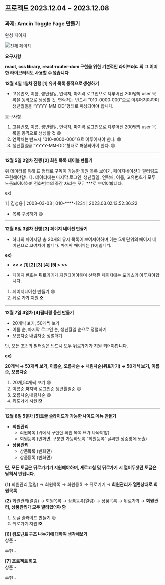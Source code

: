 ## 프로젝트 2023.12.04 ~ 2023.12.08

### 과제: Amdin Toggle Page 만들기

완성 페이지

![전체 페이지](https://github.com/mobi-community/mobi-2th-begginer-1/assets/110034416/d01ae131-bf35-4a58-b8e4-3a3f7fc3ff6e)


**요구사항**

**react, css library, react-router-dom 구현을 위한 기본적인 라이브러리 외 그 어떠한 라이브러리도 사용할 수 없습니다**

**12월 4일 1일차 진행 [1]  유저 목록 동적으로 생성하기**

- 고유번호, 이름, 생년월일, 연락처, 마지막 로그인으로 이루어진 200명의 user 목록을 동적으로 생성할 것, 연락처는 반드시 “010-0000-000”으로 이루어져야하며 생년월일을 “YYYY-MM-DD”형태로 파싱되어야 합니다.

요구사항 
1. 고유번호, 이름, 생년월일, 연락처, 마지막 로그인으로 이루어진 200명의 user 목록을 동적으로 생성할 것 :smile:
2. 연락처는 반드시 “010-0000-000”으로 이루어져야 한다. :smile:
3. 생년월일을 “YYYY-MM-DD”형태로 파싱되어야 한다. :smile:
---

**12월 5일 2일차 진행 [2] 회원 목록 테이블 만들기**

위 데이터를 통해 표 형태로 구독이 가능한 회원 목록 보이기, 페이지네이션과 필터링도 구현해야합니다. 데이터에는 마지막 로그인, 생년월일, 연락처, 이름, 고유번호가 모두 노출되어야하며 전화번호의 중간 자리는 모두 ***로 보여야합니다.

ex)

1 | 김성용 | 2003-03-03 | 010-****-1234 | 2023.03.02.13:52:36:22

- 목록 구성하기 :smile:

---

**12월 6일 3일차 진행 [3] 페이지 네이션 만들기**

- 하나의 페이지당 총 20개의 유저 목록이 보여져야하며 이는 5개 단위의 페이지 네이션으로 보여져야 합니다. 마지막 페이지는 [10]입니다.

**ex)**
- **<< < [1] [2] [3] [4] [5] > >>**

- 페이지 번호는 뒤로가기가 지원되어야하며 선택된 페이지에는 포커스가 이루져야합니다.

1. 페이지네이션 만들기 :smile:
2. 뒤로 가기 지원 :negative_squared_cross_mark:

---

**12월 7일 4일차 [4]필터링 옵션 만들기**

- 20개씩 보기, 50개씩 보기
- 이름 순, 마지막 로그인 순, 생년월일 순으로 정렬하기
- 오름차순 내림차순 정렬하기

단, 모든 조건의 필터링은 반드시 모두 뒤로가기가 지원 되어야합니다.

**ex)**

**20개씩 → 50개씩 보기, 이름순, 오름차순 → 내림차순(뒤로가기) →  50개씩 보기, 이름순, 오름차순**

1. 20개,50개씩 보기 :smile:
2. 이름순,마지막 로그인순,생년월일순 :smile:
3. 오름차순,내림차순 :smile:
4. 뒤로가기 지원 :negative_squared_cross_mark:
---

**12월 8일 5일차 [5]토글 슬라이드가 가능한 사이드 메뉴 만들기**

- **회원관리**
    - 회원목록 (위에서 구현한 회원 목록 표가 나와야함)
    - 회원등록 (빈화면, 구분만 가능하도록 “회원등록” 글씨만 정중앙에 노출)
- **상품관리**
    - 상품목록 (빈화면)
    - 상품등록 (빈화면)

**단, 모든 토글은 뒤로가기가 지원해야하며, 새로고침 및 뒤로가기 시 열어두었던 
토글은 닫혀서 안됩니다.**

**(1)** 회원관리(열림) → 회원목록 → 회원등록 → 뒤로기기 → **회원관리가 열린상태로 회원목록**

**(2)** 회원관리(열림) → 회원목록 → 상품등록(열림) → 상품목록 → 뒤로가기 → 
     **회원관리, 상품관리가 모두 열려있어야 함**

 1. 토글 슬라이드 만들기 :smile:
 2. 뒤로가기 지원 :negative_squared_cross_mark:    


**[6] 컴포넌트 구조 나누기에 대하여 생각해보기**<br>
상준 - 

수현 - 

**[7] 프로젝트 회고**<br>
상준 - 

수현 - 
